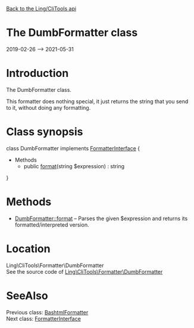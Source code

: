 [Back to the Ling/CliTools api](https://github.com/lingtalfi/CliTools/blob/master/doc/api/Ling/CliTools.md)



The DumbFormatter class
================
2019-02-26 --> 2021-05-31






Introduction
============

The DumbFormatter class.

This formatter does nothing special, it just returns the string that you send to it,
without doing any formatting.



Class synopsis
==============


class <span class="pl-k">DumbFormatter</span> implements [FormatterInterface](https://github.com/lingtalfi/CliTools/blob/master/doc/api/Ling/CliTools/Formatter/FormatterInterface.md) {

- Methods
    - public [format](https://github.com/lingtalfi/CliTools/blob/master/doc/api/Ling/CliTools/Formatter/DumbFormatter/format.md)(string $expression) : string

}






Methods
==============

- [DumbFormatter::format](https://github.com/lingtalfi/CliTools/blob/master/doc/api/Ling/CliTools/Formatter/DumbFormatter/format.md) &ndash; Parses the given $expression and returns its formatted/interpreted version.





Location
=============
Ling\CliTools\Formatter\DumbFormatter<br>
See the source code of [Ling\CliTools\Formatter\DumbFormatter](https://github.com/lingtalfi/CliTools/blob/master/Formatter/DumbFormatter.php)



SeeAlso
==============
Previous class: [BashtmlFormatter](https://github.com/lingtalfi/CliTools/blob/master/doc/api/Ling/CliTools/Formatter/BashtmlFormatter.md)<br>Next class: [FormatterInterface](https://github.com/lingtalfi/CliTools/blob/master/doc/api/Ling/CliTools/Formatter/FormatterInterface.md)<br>
